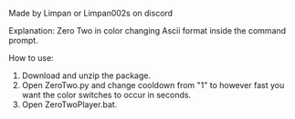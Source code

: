 Made by Limpan or Limpan002s on discord

Explanation: 
Zero Two in color changing Ascii format inside the command prompt.

How to use:
1. Download and unzip the package.
2. Open ZeroTwo.py and change cooldown from "1" to however fast you want the color switches to occur in seconds.
3. Open ZeroTwoPlayer.bat.
